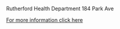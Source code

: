 Rutherford Health Department 184 Park Ave

[For more information click here](/departments/health/2023/06/13/glaucoma/)

